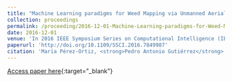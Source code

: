 ```yaml
---
title: "Machine Learning paradigms for Weed Mapping via Unmanned Aerial Vehicles"
collection: proceedings
permalink: /proceeding/2016-12-01-Machine-Learning-paradigms-for-Weed-Mapping-via-Unmanned-Aerial-Vehicles
date: 2016-12-01
venue: 'In 2016 IEEE Symposium Series on Computational Intelligence (IEEE SSCI 2016)'
paperurl: 'http://doi.org/10.1109/SSCI.2016.7849987'
citation: 'María Pérez-Ortiz, <strong>Pedro Antonio Gutiérrez</strong>, J.M. Peña, J. Torres-Sánchez, F. López-Granados, C. Hervás-Martínez, &quot;Machine Learning paradigms for Weed Mapping via Unmanned Aerial Vehicles.&quot; In 2016 IEEE Symposium Series on Computational Intelligence (IEEE SSCI 2016), 2016, Athens, Greece, pp.1--8.'
---
```

[Access paper here](http://doi.org/10.1109/SSCI.2016.7849987){:target="_blank"}
